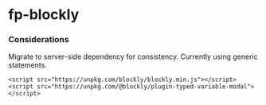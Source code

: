 # fp-blockly

### Considerations

Migrate to server-side dependency for consistency. Currently using generic statements.

```
<script src="https://unpkg.com/blockly/blockly.min.js"></script>
<script src="https://unpkg.com/@blockly/plugin-typed-variable-modal"></script>
```
